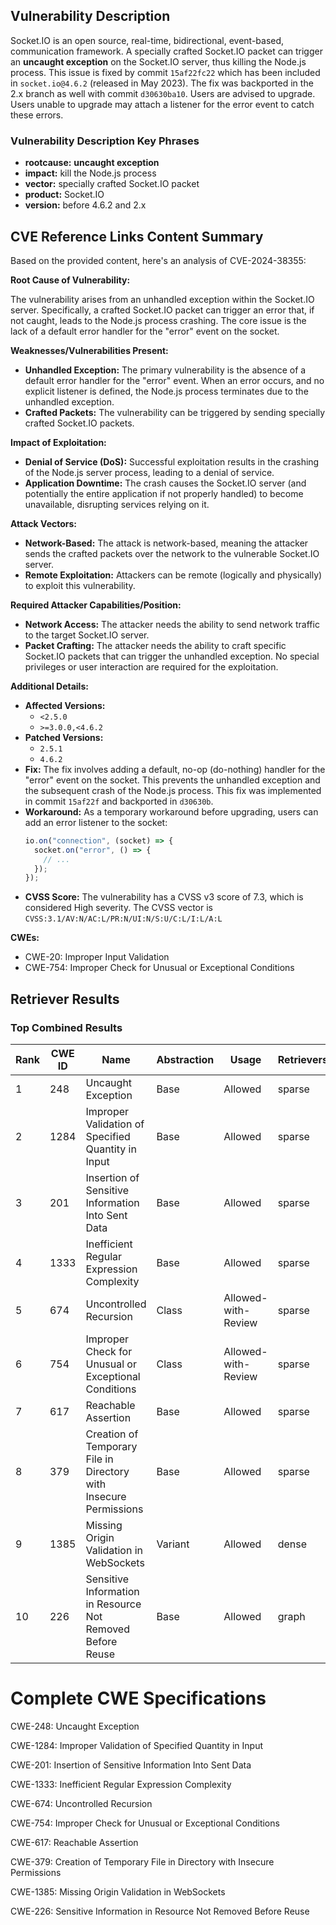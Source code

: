 ## Vulnerability Description
Socket.IO is an open source, real-time, bidirectional, event-based, communication framework. A specially crafted Socket.IO packet can trigger an **uncaught exception** on the Socket.IO server, thus killing the Node.js process. This issue is fixed by commit `15af22fc22` which has been included in `socket.io@4.6.2` (released in May 2023). The fix was backported in the 2.x branch as well with commit `d30630ba10`. Users are advised to upgrade. Users unable to upgrade may attach a listener for the error event to catch these errors.

### Vulnerability Description Key Phrases
- **rootcause:** **uncaught exception**
- **impact:** kill the Node.js process
- **vector:** specially crafted Socket.IO packet
- **product:** Socket.IO
- **version:** before 4.6.2 and 2.x

## CVE Reference Links Content Summary
Based on the provided content, here's an analysis of CVE-2024-38355:

**Root Cause of Vulnerability:**

The vulnerability arises from an unhandled exception within the Socket.IO server. Specifically, a crafted Socket.IO packet can trigger an error that, if not caught, leads to the Node.js process crashing. The core issue is the lack of a default error handler for the "error" event on the socket.

**Weaknesses/Vulnerabilities Present:**

*   **Unhandled Exception:** The primary vulnerability is the absence of a default error handler for the "error" event. When an error occurs, and no explicit listener is defined, the Node.js process terminates due to the unhandled exception.
*   **Crafted Packets:**  The vulnerability can be triggered by sending specially crafted Socket.IO packets.

**Impact of Exploitation:**

*   **Denial of Service (DoS):** Successful exploitation results in the crashing of the Node.js server process, leading to a denial of service.
*   **Application Downtime:** The crash causes the Socket.IO server (and potentially the entire application if not properly handled) to become unavailable, disrupting services relying on it.

**Attack Vectors:**

*   **Network-Based:** The attack is network-based, meaning the attacker sends the crafted packets over the network to the vulnerable Socket.IO server.
*   **Remote Exploitation:**  Attackers can be remote (logically and physically) to exploit this vulnerability.

**Required Attacker Capabilities/Position:**

*   **Network Access:** The attacker needs the ability to send network traffic to the target Socket.IO server.
*   **Packet Crafting:**  The attacker needs the ability to craft specific Socket.IO packets that can trigger the unhandled exception. No special privileges or user interaction are required for the exploitation.

**Additional Details:**

*   **Affected Versions:**
    *   `<2.5.0`
    *   `>=3.0.0,<4.6.2`
*   **Patched Versions:**
    *   `2.5.1`
    *   `4.6.2`
*   **Fix:** The fix involves adding a default, no-op (do-nothing) handler for the "error" event on the socket. This prevents the unhandled exception and the subsequent crash of the Node.js process. This fix was implemented in commit `15af22f` and backported in `d30630b`.
*   **Workaround:** As a temporary workaround before upgrading, users can add an error listener to the socket:
    ```javascript
    io.on("connection", (socket) => {
      socket.on("error", () => {
        // ...
      });
    });
    ```
*   **CVSS Score:** The vulnerability has a CVSS v3 score of 7.3, which is considered High severity. The CVSS vector is `CVSS:3.1/AV:N/AC:L/PR:N/UI:N/S:U/C:L/I:L/A:L`

**CWEs:**

*   CWE-20: Improper Input Validation
*   CWE-754: Improper Check for Unusual or Exceptional Conditions

## Retriever Results

### Top Combined Results

| Rank | CWE ID | Name | Abstraction | Usage  | Retrievers | Individual Scores |
|------|--------|------|-------------|-------|------------|-------------------|
| 1 | 248 | Uncaught Exception | Base | Allowed | sparse | 0.725 |
| 2 | 1284 | Improper Validation of Specified Quantity in Input | Base | Allowed | sparse | 0.495 |
| 3 | 201 | Insertion of Sensitive Information Into Sent Data | Base | Allowed | sparse | 0.482 |
| 4 | 1333 | Inefficient Regular Expression Complexity | Base | Allowed | sparse | 0.466 |
| 5 | 674 | Uncontrolled Recursion | Class | Allowed-with-Review | sparse | 0.465 |
| 6 | 754 | Improper Check for Unusual or Exceptional Conditions | Class | Allowed-with-Review | sparse | 0.465 |
| 7 | 617 | Reachable Assertion | Base | Allowed | sparse | 0.463 |
| 8 | 379 | Creation of Temporary File in Directory with Insecure Permissions | Base | Allowed | sparse | 0.459 |
| 9 | 1385 | Missing Origin Validation in WebSockets | Variant | Allowed | dense | 0.415 |
| 10 | 226 | Sensitive Information in Resource Not Removed Before Reuse | Base | Allowed | graph | 0.002 |



# Complete CWE Specifications

CWE-248: Uncaught Exception

CWE-1284: Improper Validation of Specified Quantity in Input

CWE-201: Insertion of Sensitive Information Into Sent Data

CWE-1333: Inefficient Regular Expression Complexity

CWE-674: Uncontrolled Recursion

CWE-754: Improper Check for Unusual or Exceptional Conditions

CWE-617: Reachable Assertion

CWE-379: Creation of Temporary File in Directory with Insecure Permissions

CWE-1385: Missing Origin Validation in WebSockets

CWE-226: Sensitive Information in Resource Not Removed Before Reuse